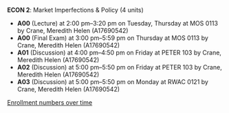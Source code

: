 **ECON 2**: Market Imperfections & Policy (4 units)

- **A00** (Lecture) at 2:00 pm–3:20 pm on Tuesday, Thursday at MOS 0113 by Crane, Meredith Helen (A17690542)
- **A00** (Final Exam) at 3:00 pm–5:59 pm on Thursday at MOS 0113 by Crane, Meredith Helen (A17690542)
- **A01** (Discussion) at 4:00 pm–4:50 pm on Friday at PETER 103 by Crane, Meredith Helen (A17690542)
- **A02** (Discussion) at 5:00 pm–5:50 pm on Friday at PETER 103 by Crane, Meredith Helen (A17690542)
- **A03** (Discussion) at 5:00 pm–5:50 pm on Monday at RWAC 0121 by Crane, Meredith Helen (A17690542)

[Enrollment numbers over time](./ECON2.tsv)
